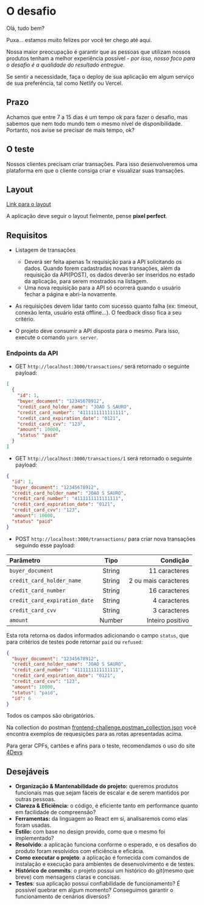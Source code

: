 # O desafio

Olá, tudo bem?

Puxa... estamos muito felizes por você ter chego até aqui.

Nossa maior preocupação é garantir que as pessoas que utilizam nossos produtos tenham a melhor experiência possível - _por isso, nosso foco para o desafio é a qualidade do resultado entregue_.

Se sentir a necessidade, faça o deploy de sua aplicação em algum serviço de sua preferência, tal como Netlify ou Vercel.

## Prazo

Achamos que entre 7 a 15 dias é um tempo ok para fazer o desafio, mas sabemos que nem todo mundo tem o mesmo nível de disponibilidade. Portanto, nos avise se precisar de mais tempo, ok?

## O teste

Nossos clientes precisam criar transações. Para isso desenvolveremos uma plataforma em que o cliente consiga criar e visualizar suas transações.

## Layout

[Link para o layout](https://www.figma.com/file/FItXYIvEqflFS4hVbf3xHs/Desafio-Frontend?node-id=0%3A1)

A aplicação deve seguir o layout fielmente, pense **pixel perfect**.

## Requisitos

- Listagem de transações

  - Deverá ser feita apenas 1x requisição para a API solicitando os dados. Quando forem cadastradas novas transações, além da requisição da API(POST), os dados deverão ser inseridos no estado da aplicação, para serem mostrados na listagem.
  - Uma nova requisição para a API só ocorrerá quando o usuário fechar a página e abri-la novamente.

- As requisições devem lidar tanto com sucesso quanto falha (ex: timeout, conexão lenta, usuário está offline...). O feedback disso fica a seu critério.
- O projeto deve consumir a API disposta para o mesmo. Para isso, execute o comando `yarn server`.

### Endpoints da API

- GET `http://localhost:3000/transactions/` será retornado o seguinte payload:

```json
[
  {
    "id": 1,
    "buyer_document": "12345678912",
    "credit_card_holder_name": "JOAO S SAURO",
    "credit_card_number": "4111111111111111",
    "credit_card_expiration_date": "0121",
    "credit_card_cvv": "123",
    "amount": 10000,
    "status" "paid"
  }
]
```

- GET `http://localhost:3000/transactions/1` será retornado o seguinte payload:

```json
{
  "id": 1,
  "buyer_document": "12345678912",
  "credit_card_holder_name": "JOAO S SAURO",
  "credit_card_number": "4111111111111111",
  "credit_card_expiration_date": "0121",
  "credit_card_cvv": "123",
  "amount": 10000,
  "status" "paid"
}
```

- POST `http://localhost:3000/transactions/` para criar nova transações seguindo esse payload:

| Parâmetro                     |  Tipo  |             Condição |
| :---------------------------- | :----: | -------------------: |
| `buyer_document`              | String |        11 caracteres |
| `credit_card_holder_name`     | String | 2 ou mais caracteres |
| `credit_card_number`          | String |        16 caracteres |
| `credit_card_expiration_date` | String |         4 caracteres |
| `credit_card_cvv`             | String |         3 caracteres |
| `amount`                      | Number |     Inteiro positivo |

Esta rota retorna os dados informados adicionando o campo `status`, que para critérios de testes pode retornar `paid` ou `refused`:

```json
{
  "buyer_document": "12345678912",
  "credit_card_holder_name": "JOAO S SAURO",
  "credit_card_number": "4111111111111111",
  "credit_card_expiration_date": "0121",
  "credit_card_cvv": "123",
  "amount": 10000,
  "status": "paid",
  "id": 6
}
```

Todos os campos são obrigatórios.

Na collection do postman [frontend-challenge.postman_collection.json](frontend-challenge.postman_collection.json) você encontra exemplos de requesições para as rotas apresentadas acima.

Para gerar CPFs, cartões e afins para o teste, recomendamos o uso do site [4Devs](https://www.4devs.com.br/)

## Desejáveis

- **Organização & Mantenabilidade do projeto:** queremos produtos funcionais mas que sejam fáceis de escalar e de serem mantidos por outras pessoas.
- **Clareza & Eficiência:** o código, é eficiente tanto em performance quanto em facilidade de compreensão?
- **Ferramentas:** da linguagem ao React em si, analisaremos como elas foram usadas.
- **Estilo:** com base no design provido, como que o mesmo foi implementado?
- **Resolvido**: a aplicação funciona conforme o esperado, e os desafios do produto foram resolvidos com eficiência e eficácia.
- **Como executar o projeto**: a aplicação é fornecida com comandos de instalação e execução para ambientes de desenvolvimento e de testes.
- **Histórico de commits**: o projeto possui um histórico do git(mesmo que breve) com mensagens claras e concisas.
- **Testes**: sua aplicação possui confiabilidade de funcionamento? É possível quebrar em algum momento? Conseguimos garantir o funcionamento de cenários diversos?
